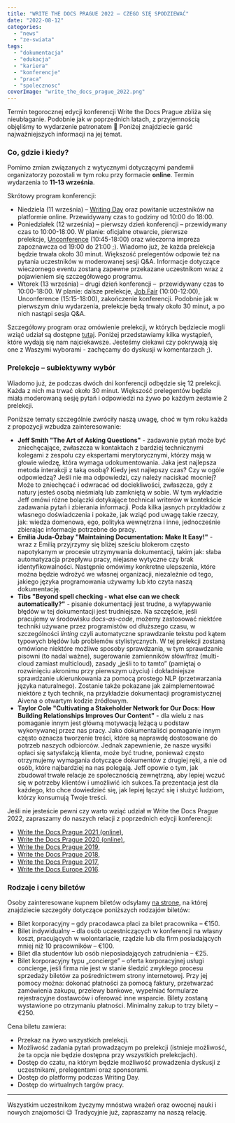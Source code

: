 ```yaml
---
title: "WRITE THE DOCS PRAGUE 2022 – CZEGO SIĘ SPODZIEWAĆ"
date: "2022-08-12"
categories:
  - "news"
  - "ze-swiata"
tags:
  - "dokumentacja"
  - "edukacja"
  - "kariera"
  - "konferencje"
  - "praca"
  - "spolecznosc"
coverImage: "write_the_docs_prague_2022.png"
---
```


Termin tegorocznej edycji konferencji Write the Docs Prague zbliża się nieubłaganie. Podobnie jak w poprzednich latach, z przyjemnością objęliśmy to wydarzenie patronatem 🙂 Poniżej znajdziecie garść najważniejszych informacji na jej temat.

### Co, gdzie i kiedy?

Pomimo zmian związanych z wytycznymi dotyczącymi pandemii organizatorzy pozostali w tym roku przy formacie **online**. Termin wydarzenia to **11-13 września**.

Skrótowy program konferencji:

- Niedziela (11 września) – [Writing Day](https://www.writethedocs.org/conf/prague/2022/writing-day/) oraz powitanie uczestników na platformie online. Przewidywany czas to godziny od 10:00 do 18:00.
- Poniedziałek (12 września) – pierwszy dzień konferencji – przewidywany czas to 10:00-18:00. W planie: oficjalne otwarcie, pierwsze prelekcje, [Unconference](https://www.writethedocs.org/conf/prague/2022/unconference/) (10:45-18:00) oraz wieczorna impreza zapoznawcza od 19:00 do 21:00 ;). Wiadomo już, że każda prelekcja będzie trwała około 30 minut. Większość prelegentów odpowie też na pytania uczestników w moderowanej sesji Q&A. Informacje dotyczące wieczornego eventu zostaną zapewne przekazane uczestnikom wraz z pojawieniem się szczegółowego programu.
- Wtorek (13 września) – drugi dzień konferencji –  przewidywany czas to 10:00-18:00. W planie: dalsze prelekcje, [Job Fair](https://www.writethedocs.org/conf/prague/2022/job-fair/) (10:00-12:00), Unconference (15:15-18:00), zakończenie konferencji. Podobnie jak w pierwszym dniu wydarzenia, prelekcje będą trwały około 30 minut, a po nich nastąpi sesja Q&A.

Szczegółowy program oraz omówienie prelekcji, w których będziecie mogli wziąć udział są dostępne [tutaj](https://www.writethedocs.org/conf/prague/2022/schedule/). Poniżej przedstawiamy kilka wystąpień, które wydają się nam najciekawsze. Jesteśmy ciekawi czy pokrywają się one z Waszymi wyborami - zachęcamy do dyskusji w komentarzach ;).

### Prelekcje – subiektywny wybór

Wiadomo już, że podczas dwóch dni konferencji odbędzie się 12 prelekcji. Każda z nich ma trwać około 30 minut. Większość prelegentów będzie miała moderowaną sesję pytań i odpowiedzi na żywo po każdym zestawie 2 prelekcji.

Poniższe tematy szczególnie zwróciły naszą uwagę, choć w tym roku każda z propozycji wzbudza zainteresowanie:

- **Jeff Smith "The Art of Asking Questions"** - zadawanie pytań może być zniechęcające, zwłaszcza w kontaktach z bardziej technicznymi kolegami z zespołu czy ekspertami merytorycznymi, którzy mają w głowie wiedzę, która wymaga udokumentowania. Jaka jest najlepsza metoda interakcji z taką osobą? Kiedy jest najlepszy czas? Czy w ogóle odpowiedzą? Jeśli nie ma odpowiedzi, czy należy naciskać mocniej? Może to zniechęcać i odwracać od dociekliwości, zwłaszcza, gdy z natury jesteś osobą nieśmiałą lub zamkniętą w sobie. W tym wykładzie Jeff omówi różne bolączki dotykające technical writerów w kontekście zadawania pytań i zbierania informacji. Poda kilka jasnych przykładów z własnego doświadczenia i pokaże, jak wziąć pod uwagę takie rzeczy, jak: wiedza domenowa, ego, polityka wewnętrzna i inne, jednocześnie zbierając informacje potrzebne do pracy.
- **Emilia Juda-Özbay "Maintaining Documentation: Make It Easy!"** - wraz z Emilią przyjrzymy się bliżej sześciu blokerom często napotykanym w procesie utrzymywania dokumentacji, takim jak: słaba automatyzacja przepływu pracy, niejasne wytyczne czy brak identyfikowalności. Następnie omówimy konkretne ulepszenia, które można będzie wdrożyć we własnej organizacji, niezależnie od tego, jakiego języka programowania używamy lub kto czyta naszą dokumentację.
- **Tibs "Beyond spell checking - what else can we check automatically?"** - pisanie dokumentacji jest trudne, a wyłapywanie błędów w tej dokumentacji jest trudniejsze. Na szczęście, jeśli pracujemy w środowisku _docs-as-code_, możemy zastosować niektóre techniki używane przez programistów od dłuższego czasu, w szczególności _linting_ czyli automatyczne sprawdzanie tekstu pod kątem typowych błędów lub problemów stylistycznych. W tej prelekcji zostaną omówione niektóre możliwe sposoby sprawdzania, w tym sprawdzanie pisowni (to nadal ważne), sugerowanie zamienników słów/fraz (multi-cloud zamiast multicloud), zasady „jeśli to to tamto” (pamiętaj o rozwinięciu akronimu przy pierwszym użyciu) i dokładniejsze sprawdzanie ukierunkowania za pomocą prostego NLP (przetwarzania języka naturalnego). Zostanie także pokazane jak zaimplementować niektóre z tych technik, na przykładzie dokumentacji programistycznej Aivena o otwartym kodzie źródłowym.
- **Taylor Cole "Cultivating a Stakeholder Network for Our Docs: How Building Relationships Improves Our Content"** - dla wielu z nas pomaganie innym jest główną motywacją leżącą u podstaw wykonywanej przez nas pracy. Jako dokumentaliści pomaganie innym często oznacza tworzenie treści, które są naprawdę dostosowane do potrzeb naszych odbiorców. Jednak zapewnienie, że nasze wysiłki opłaci się satysfakcją klienta, może być trudne, ponieważ często otrzymujemy wymagania dotyczące dokumentów z drugiej ręki, a nie od osób, które najbardziej na nas polegają. Jeff opowie o tym, jak zbudował trwałe relacje ze społecznością zewnętrzną, aby lepiej wczuć się w potrzeby klientów i umożliwić ich sukces.Ta prezentacja jest dla każdego, kto chce dowiedzieć się, jak lepiej łączyć się i służyć ludziom, którzy konsumują Twoje treści.

Jeśli nie jesteście pewni czy warto wziąć udział w Write the Docs Prague 2022, zapraszamy do naszych relacji z poprzednich edycji konferencji:

- [Write the Docs Prague 2021 (online)](http://techwriter.pl/relacja-z-konferenecji-write-the-docs-prague-2021/),
- [Write the Docs Prague 2020 (online)](http://techwriter.pl/relacja-z-write-the-docs-prague-2020-online/),
- [Write the Docs Prague 2019](http://techwriter.pl/nasza-relacja-z-write-the-docs-prague-2019/),
- [Write the Docs Prague 2018](http://techwriter.pl/write-the-docs-prague-2018-relacja/),
- [Write the Docs Prague 2017](http://techwriter.pl/write-the-docs-prague-2017-relacja/),
- [Write the Docs Europe 2016](http://techwriter.pl/write-the-docs-europe-2016-relacja/).

### Rodzaje i ceny biletów

Osoby zainteresowane kupnem biletów odsyłamy [na stronę](https://www.writethedocs.org/conf/prague/2022/tickets/), na której znajdziecie szczegóły dotyczące poniższych rodzajów biletów:

- Bilet korporacyjny – gdy pracodawca płaci za bilet pracownika – €150.
- Bilet indywidualny – dla osób uczestniczących w konferencji na własny koszt, pracujących w wolontariacie, rządzie lub dla firm posiadających mniej niż 10 pracowników – €100.
- Bilet dla studentów lub osób nieposiadających zatrudnienia – €25.
- Bilet korporacyjny typu „concierge” – oferta korporacyjnej usługi concierge, jeśli firma nie jest w stanie śledzić zwykłego procesu sprzedaży biletów za pośrednictwem strony internetowej. Przy jej pomocy można: dokonać płatności za pomocą faktury, przetwarzać zamówienia zakupu, przelewy bankowe, wypełniać formularze rejestracyjne dostawców i oferować inne wsparcie. Bilety zostaną wystawione po otrzymaniu płatności. Minimalny zakup to trzy bilety – €250.

Cena biletu zawiera:

- Przekaz na żywo wszystkich prelekcji.
- Możliwość zadania pytań prowadzącym po prelekcji (istnieje możliwość, że ta opcja nie będzie dostępna przy wszystkich prelekcjach).
- Dostęp do czatu, na którym będzie możliwość prowadzenia dyskusji z uczestnikami, prelegentami oraz sponsorami.
- Dostęp do platformy podczas Writing Day.
- Dostęp do wirtualnych targów pracy.

---

Wszystkim uczestnikom życzymy mnóstwa wrażeń oraz owocnej nauki i nowych znajomości 😉 Tradycyjnie już, zapraszamy na naszą relację.

